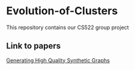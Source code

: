 # Evolution-of-Clusters
This repository contains our CS522 group project

## Link to papers
[Generating High Quality Synthetic Graphs](https://dl.acm.org/doi/pdf/10.5555/3408207.3408225)
